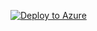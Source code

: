 [![Deploy to Azure](https://aka.ms/deploytoazurebutton)](https://portal.azure.com/#create/Microsoft.Template/uri/https%3A%2F%2Fraw.githubusercontent.com%2Fjimgodden%2FAzure-Virtual-WAN-Sandbox%2Fmain%2FaddVNET%2Fmain.json)